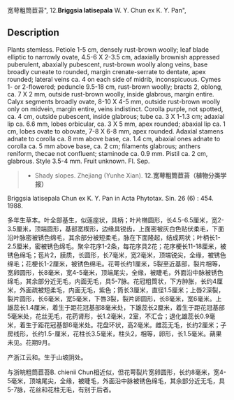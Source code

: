 宽萼粗筒苣苔",
12.**Briggsia latisepala** W. Y. Chun ex K. Y. Pan",

## Description
Plants stemless. Petiole 1-5 cm, densely rust-brown woolly; leaf blade elliptic to narrowly ovate, 4.5-6 X 2-3.5 cm, adaxially brownish appressed puberulent, abaxially pubescent, rust-brown woolly along veins, base broadly cuneate to rounded, margin crenate-serrate to dentate, apex rounded; lateral veins ca. 4 on each side of midrib, inconspicuous. Cymes 1- or 2-flowered; peduncle 9.5-18 cm, rust-brown woolly; bracts 2, oblong, ca. 7 X 2 mm, outside rust-brown woolly, inside glabrous, margin entire. Calyx segments broadly ovate, 8-10 X 4-5 mm, outside rust-brown woolly only on midvein, margin entire, veins indistinct. Corolla purple, not spotted, ca. 4 cm, outside pubescent, inside glabrous; tube ca. 3 X 1-1.3 cm; adaxial lip ca. 6.6 mm, lobes orbicular, ca. 3 X 5 mm, apex rounded; abaxial lip ca. 1 cm, lobes ovate to obovate, 7-8 X 6-8 mm, apex rounded. Adaxial stamens adnate to corolla ca. 8 mm above base, ca. 1.4 cm, abaxial ones adnate to corolla ca. 5 mm above base, ca. 2 cm; filaments glabrous; anthers reniform, thecae not confluent; staminode ca. 0.9 mm. Pistil ca. 2 cm, glabrous. Style 3.5-4 mm. Fruit unknown. Fl. Sep.

> * Shady slopes. Zhejiang (Yunhe Xian).
**12.宽萼粗筒苣苔（植物分类学报）**

Briggsia latisepala Chun ex K. Y. Pan in Acta Phytotax. Sin. 26 (6) : 454. 1988.

多年生草本。叶全部基生，似莲座状，具柄；叶片椭圆形，长4.5-6.5厘米，宽2-3.5厘米，顶端圆形，基部宽楔形，边缘具锐齿，上面密被灰白色贴伏柔毛，下面沿叶脉密被锈色绵毛，其余部分被短柔毛，脉在下面隆起，结成网状；叶柄长1-2.5厘米，密被锈色绵毛。聚伞花序1-2条，每花序具2花；花序梗长11-18厘米，被锈色绵毛；苞片2，膜质，长圆形，长7毫米，宽2毫米，顶端锐尖，全缘，被锈色绵毛；花梗长1-2厘米，被锈色绵毛。花萼长约1厘米，5裂至近基部，裂片相等，宽卵圆形，长8毫米，宽4-5毫米，顶端尾尖，全缘，被睫毛，外面沿中脉被锈色绵毛，其余部分近无毛，内面无毛，具5-7脉。花冠粗筒状，下方肿胀，长约4厘米，外面疏被短柔毛，内面无毛，紫色；筒长3厘米，直径1.5厘米；上唇2深裂，裂片圆形，长6毫米，宽5毫米，下唇3裂，裂片卵圆形，长8毫米，宽6毫米。上雄蕊长1.4厘米，着生于距花冠基部8毫米处，下雄蕊长2厘米，着生于距花冠基部5毫米处，花丝无毛，花药肾形，长1.2毫米，2室，不汇合；退化雄蕊长0.9毫米，着生于距花冠基部6毫米处。花盘环状，高2毫米。雌蕊无毛，长约2厘米；子房线形，长约1.5-厘米，花柱长3.5毫米，柱头2，相等，卵形，长1.5毫米。蒴果未见。花期9月。

产浙江云和。生于山坡阴处。

与浙皖粗筒苣苔B. chienii Chun相近似，但花萼裂片宽卵圆形，长约8毫米，宽4-5毫米，顶端尾尖，全缘，被睫毛，外面沿中脉被锈色绵毛，其余部分近无毛，具5-7脉，花丝和花柱无毛，有别于后者。
